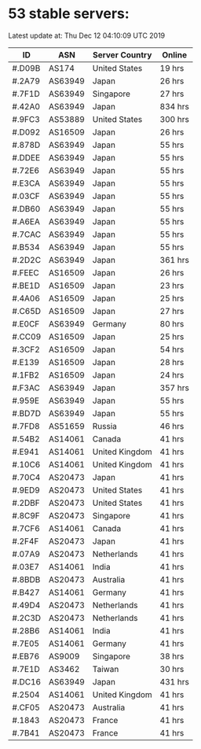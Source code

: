 # 53 stable servers:

Latest update at: Thu Dec 12 04:10:09 UTC 2019

| ID | ASN | Server Country | Online |
| -- | --- | -------------- | ------ |
| #.D09B | AS174 | United States | 19 hrs |
| #.2A79 | AS63949 | Japan | 26 hrs |
| #.7F1D | AS63949 | Singapore | 27 hrs |
| #.42A0 | AS63949 | Japan | 834 hrs |
| #.9FC3 | AS53889 | United States | 300 hrs |
| #.D092 | AS16509 | Japan | 26 hrs |
| #.878D | AS63949 | Japan | 55 hrs |
| #.DDEE | AS63949 | Japan | 55 hrs |
| #.72E6 | AS63949 | Japan | 55 hrs |
| #.E3CA | AS63949 | Japan | 55 hrs |
| #.03CF | AS63949 | Japan | 55 hrs |
| #.DB60 | AS63949 | Japan | 55 hrs |
| #.A6EA | AS63949 | Japan | 55 hrs |
| #.7CAC | AS63949 | Japan | 55 hrs |
| #.B534 | AS63949 | Japan | 55 hrs |
| #.2D2C | AS63949 | Japan | 361 hrs |
| #.FEEC | AS16509 | Japan | 26 hrs |
| #.BE1D | AS16509 | Japan | 23 hrs |
| #.4A06 | AS16509 | Japan | 25 hrs |
| #.C65D | AS16509 | Japan | 27 hrs |
| #.E0CF | AS63949 | Germany | 80 hrs |
| #.CC09 | AS16509 | Japan | 25 hrs |
| #.3CF2 | AS16509 | Japan | 54 hrs |
| #.E139 | AS16509 | Japan | 28 hrs |
| #.1FB2 | AS16509 | Japan | 24 hrs |
| #.F3AC | AS63949 | Japan | 357 hrs |
| #.959E | AS63949 | Japan | 55 hrs |
| #.BD7D | AS63949 | Japan | 55 hrs |
| #.7FD8 | AS51659 | Russia | 46 hrs |
| #.54B2 | AS14061 | Canada | 41 hrs |
| #.E941 | AS14061 | United Kingdom | 41 hrs |
| #.10C6 | AS14061 | United Kingdom | 41 hrs |
| #.70C4 | AS20473 | Japan | 41 hrs |
| #.9ED9 | AS20473 | United States | 41 hrs |
| #.2DBF | AS20473 | United States | 41 hrs |
| #.8C9F | AS20473 | Singapore | 41 hrs |
| #.7CF6 | AS14061 | Canada | 41 hrs |
| #.2F4F | AS20473 | Japan | 41 hrs |
| #.07A9 | AS20473 | Netherlands | 41 hrs |
| #.03E7 | AS14061 | India | 41 hrs |
| #.8BDB | AS20473 | Australia | 41 hrs |
| #.B427 | AS14061 | Germany | 41 hrs |
| #.49D4 | AS20473 | Netherlands | 41 hrs |
| #.2C3D | AS20473 | Netherlands | 41 hrs |
| #.28B6 | AS14061 | India | 41 hrs |
| #.7E05 | AS14061 | Germany | 41 hrs |
| #.EB76 | AS9009 | Singapore | 38 hrs |
| #.7E1D | AS3462 | Taiwan | 30 hrs |
| #.DC16 | AS63949 | Japan | 431 hrs |
| #.2504 | AS14061 | United Kingdom | 41 hrs |
| #.CF05 | AS20473 | Australia | 41 hrs |
| #.1843 | AS20473 | France | 41 hrs |
| #.7B41 | AS20473 | France | 41 hrs |


